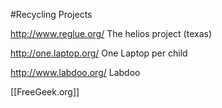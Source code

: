 
#Recycling Projects

http://www.reglue.org/ The helios project (texas)

http://one.laptop.org/ One Laptop per child

http://www.labdoo.org/ Labdoo 

[[FreeGeek.org]]